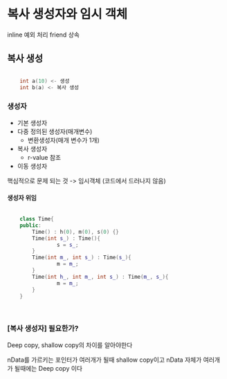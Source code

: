 # 복사 생성자와 임시 객체

inline 
예외 처리
friend
상속


## 복사 생성

```c

    int a(10) <- 생성
    int b(a) <- 복사 생성

```

### 생성자

* 기본 생성자
* 다중 정의된 생성자(매개변수)
    * 변환생성자(매개 변수가 1개)
* 복사 생성자
    *  r-value 참조
* 이동 생성자

핵심적으로 문제 되는 것 -> 임시객체 (코드에서 드러나지 않음)

#### 생성자 위임

```c++

    class Time{
    public:
        Time() : h(0), m(0), s(0) {}
        Time(int s_) : Time(){
                s = s_;
        }
        Time(int m_, int s_) : Time(s_){
                m = m_;
        }
        Time(int h_, int m_, int s_) : Time(m_, s_){
                m = m_;
        }
    }

```

</br>

### [복사 생성자] 필요한가?

Deep copy, shallow copy의 차이를 알아야한다

nData를 가르키는 포인터가 여러개가 될때 shallow copy이고 nData 자체가 여러개가 될때에는 Deep copy 이다
